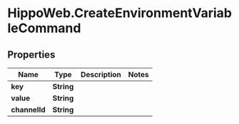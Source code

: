 # HippoWeb.CreateEnvironmentVariableCommand

## Properties

Name | Type | Description | Notes
------------ | ------------- | ------------- | -------------
**key** | **String** |  | 
**value** | **String** |  | 
**channelId** | **String** |  | 


